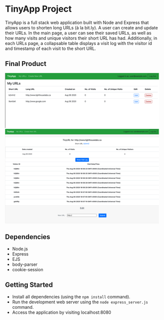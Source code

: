 # TinyApp Project

TinyApp is a full stack web application built with Node and Express that allows users to shorten long URLs (à la bit.ly). A user can create and update their URLs. In the main page, a user can see their saved URLs, as well as how many visits and unique visitors their short URL has had. Additionally, in each URLs page, a collapsable table displays a visit log with the visitor id and timestamp of each visit to the short URL.

## Final Product

!["Screenshot of My URLs Page"](https://github.com/cangoman/tinyapp/blob/master/docs/my_urls.png?raw=true)
!["Screenshot of Short URL Page showing the visit log"](https://github.com/cangoman/tinyapp/blob/master/docs/visit_log.png?raw=true)

## Dependencies

- Node.js
- Express
- EJS
- body-parser
- cookie-session

## Getting Started

- Install all dependencies (using the `npm install` command).
- Run the development web server using the `node express_server.js` command.
- Access the application by visiting localhost:8080